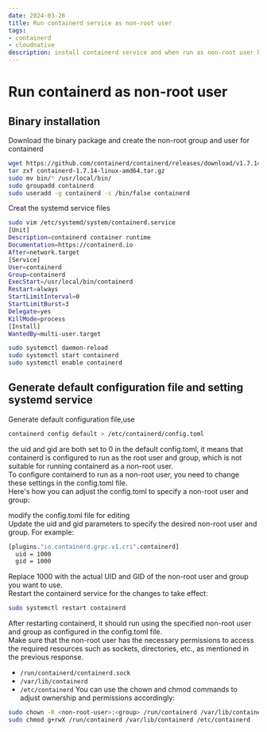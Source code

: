 ```yaml
---
date: 2024-03-26
title: Run containerd service as non-root user
tags:
- containerd
- cloudnative
description: install containerd service and when run as non-root user base on default configure make some issues
---
```

# Run containerd as non-root user
## Binary installation
Download the binary package and create the non-root group and user for containerd
```bash
wget https://github.com/containerd/containerd/releases/download/v1.7.14/containerd-1.7.14-linux-amd64.tar.gz
tar zxf containerd-1.7.14-linux-amd64.tar.gz 
sudo mv bin/* /usr/local/bin/
sudo groupadd containerd
sudo useradd -g containerd -s /bin/false containerd
```
Creat the systemd service files
```bash
sudo vim /etc/systemd/system/containerd.service
[Unit]
Description=containerd container runtime
Documentation=https://containerd.io
After=network.target
[Service]
User=containerd
Group=containerd
ExecStart=/usr/local/bin/containerd
Restart=always
StartLimitInterval=0
StartLimitBurst=3
Delegate=yes
KillMode=process
[Install]
WantedBy=multi-user.target

sudo systemctl daemon-reload
sudo systemctl start containerd
sudo systemctl enable containerd
```

## Generate default configuration file and setting systemd service
Generate default configuration file,use
```bash
containerd config default > /etc/containerd/config.toml
```
the uid and gid are both set to 0 in the default config.toml, it means that containerd is configured to run as the root user and group, which is not suitable for running containerd as a non-root user.  
To configure containerd to run as a non-root user, you need to change these settings in the config.toml file.  
Here's how you can adjust the config.toml to specify a non-root user and group:

modify the config.toml file for editing  
Update the uid and gid parameters to specify the desired non-root user and group. For example:
```bash
[plugins."io.containerd.grpc.v1.cri".containerd]
  uid = 1000
  gid = 1000
```
Replace 1000 with the actual UID and GID of the non-root user and group you want to use.  
Restart the containerd service for the changes to take effect:  
```bash
sudo systemctl restart containerd
```
After restarting containerd, it should run using the specified non-root user and group as configured in the config.toml file.   
Make sure that the non-root user has the necessary permissions to access the required resources such as sockets, directories, etc., as mentioned in the previous response.
* `/run/containerd/containerd.sock`
* `/var/lib/containerd`
* `/etc/containerd`
You can use the chown and chmod commands to adjust ownership and permissions accordingly:
```bash
sudo chown -R <non-root-user>:<group> /run/containerd /var/lib/containerd /etc/containerd
sudo chmod g+rwX /run/containerd /var/lib/containerd /etc/containerd
```

<Comment />


